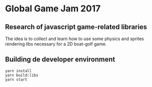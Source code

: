 # Global Game Jam 2017

## Research of javascript game-related libraries

The idea is to collect and learn how to use some physics and sprites rendering
libs necessary for a 2D boat-golf game.

## Building de developer environment

```
yarn install
yarn build:libs
yarn start
```


